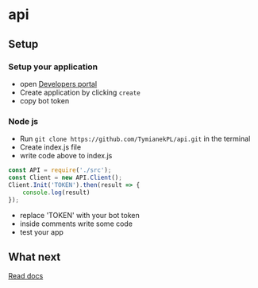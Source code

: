 # api

## Setup

### Setup your application

* open [Developers portal](https://tymianek.mooo.com/api/user/apps)
* Create application by clicking `create`
* copy bot token

### Node js

* Run `git clone https://github.com/TymianekPL/api.git` in the terminal
* Create index.js file
* write code above to index.js

```js
const API = require('./src');
const Client = new API.Client();
Client.Init('TOKEN').then(result => {
    console.log(result)
});
```

* replace 'TOKEN' with your bot token
* inside comments write some code
* test your app

## What next

[Read docs](https://tymianek.mooo.com/api/user/docs/)
